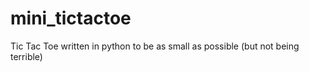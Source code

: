 # mini_tictactoe

Tic Tac Toe written in python to be as small as possible (but not being terrible)
